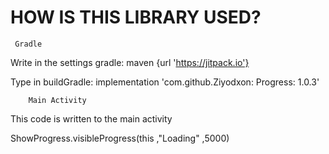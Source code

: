 # HOW IS THIS LIBRARY USED?

     Gradle 

Write in the settings gradle:    maven {url 'https://jitpack.io'}
        
Type in buildGradle:     implementation 'com.github.Ziyodxon: Progress: 1.0.3'

        Main Activity 
        
This code is written to the main activity

ShowProgress.visibleProgress(this ,"Loading" ,5000)

